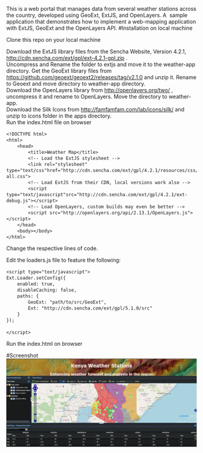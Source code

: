 This is a web portal that manages data from several weather stations across the country, developed using GeoExt, ExtJS, and OpenLayers. A  sample application that demonstrates how to implement a web-mapping application with ExtJS, GeoExt and the OpenLayers API.
#Installation on local machine

Clone this repo on your local machine

Download the ExtJS library files from the Sencha Website, Version 4.2.1, http://cdn.sencha.com/ext/gpl/ext-4.2.1-gpl.zip .<br>
Uncompress and Rename the folder to extjs and move it to the weather-app directory.
Get the GeoExt library files from https://github.com/geoext/geoext2/releases/tag/v2.1.0 and unzip it. Rename to Geoext and move directory to weather-app directory.<br>
Download the OpenLayers library from http://openlayers.org/two/ , uncompress it and rename to OpenLayers. Move the directory to weather-app.<br>
Download the Silk Icons from http://famfamfam.com/lab/icons/silk/ and unzip to icons folder in the apps directory.<br>
Run the index.html file on browser


```
<!DOCTYPE html>
<html>
    <head>
        <title>Weather Map</title>
        <!-- Load the ExtJS stylesheet -->
        <link rel="stylesheet" type="text/css"href="http://cdn.sencha.com/ext/gpl/4.2.1/resources/css/ext-all.css">
        <!-- Load ExtJS from their CDN, local versions work also -->
        <script type="text/javascript"src="http://cdn.sencha.com/ext/gpl/4.2.1/ext-debug.js"></script>
        <!-- Load OpenLayers, custom builds may even be better -->
        <script src="http://openlayers.org/api/2.13.1/OpenLayers.js"></script>
    </head>
    <body></body>
</html>
```
Change the respective lines of code.

Edit the loaders.js file to feature the following:<br>
```
<script type="text/javascript">
Ext.Loader.setConfig({
    enabled: true,
    disableCaching: false,
    paths: {
        GeoExt: "path/to/src/GeoExt",
        Ext: "http://cdn.sencha.com/ext/gpl/5.1.0/src"
    }
});

</script>
```
Run the index.html on browser

#Screenshot
![](weather.png)








